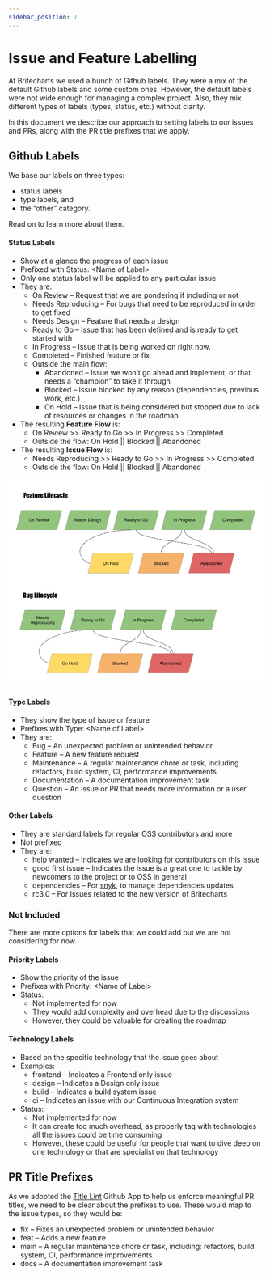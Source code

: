```yaml
---
sidebar_position: 7
---
```


# Issue and Feature Labelling

At Britecharts we used a bunch of Github labels. They were a mix of the default Github labels and some custom ones. However, the default labels were not wide enough for managing a complex project. Also, they mix different types of labels (types, status, etc.) without clarity.

In this document we describe our approach to setting labels to our issues and PRs, along with the PR title prefixes that we apply.

## Github Labels

We base our labels on three types:

-   status labels
-   type labels, and
-   the “other” category.

Read on to learn more about them.

#### Status Labels

-   Show at a glance the progress of each issue
-   Prefixed with Status: &lt;Name of Label>
-   Only one status label will be applied to any particular issue
-   They are:
    -   On Review – Request that we are pondering if including or not
    -   Needs Reproducing – For bugs that need to be reproduced in order to get fixed
    -   Needs Design – Feature that needs a design
    -   Ready to Go – Issue that has been defined and is ready to get started with
    -   In Progress – Issue that is being worked on right now.
    -   Completed – Finished feature or fix
    -   Outside the main flow:
        -   Abandoned – Issue we won’t go ahead and implement, or that needs a “champion” to take it through
        -   Blocked – Issue blocked by any reason (dependencies, previous work, etc.)
        -   On Hold – Issue that is being considered but stopped due to lack of resources or changes in the roadmap
-   The resulting **Feature Flow** is:
    -   On Review >> Ready to Go >> In Progress >> Completed
    -   Outside the flow: On Hold || Blocked || Abandoned
-   The resulting **Issue Flow** is:
    -   Needs Reproducing >> Ready to Go >> In Progress >> Completed
    -   Outside the flow: On Hold || Blocked || Abandoned

![alt_text](../../static/img/docs/feature-issue-labels.png "image_tooltip")

#### Type Labels

-   They show the type of issue or feature
-   Prefixes with Type: &lt;Name of Label>
-   They are:
    -   Bug – An unexpected problem or unintended behavior
    -   Feature – A new feature request
    -   Maintenance – A regular maintenance chore or task, including refactors, build system, CI, performance improvements
    -   Documentation – A documentation improvement task
    -   Question – An issue or PR that needs more information or a user question

#### Other Labels

-   They are standard labels for regular OSS contributors and more
-   Not prefixed
-   They are:
    -   help wanted – Indicates we are looking for contributors on this issue
    -   good first issue – Indicates the issue is a great one to tackle by newcomers to the project or to OSS in general
    -   dependencies – For [snyk](https://snyk.io/), to manage dependencies updates
    -   rc3.0 – For Issues related to the new version of Britecharts

### Not Included

There are more options for labels that we could add but we are not considering for now.

#### Priority Labels

-   Show the priority of the issue
-   Prefixes with Priority: &lt;Name of Label>
-   Status:
    -   Not implemented for now
    -   They would add complexity and overhead due to the discussions
    -   However, they could be valuable for creating the roadmap

#### Technology Labels

-   Based on the specific technology that the issue goes about
-   Examples:
    -   frontend – Indicates a Frontend only issue
    -   design – Indicates a Design only issue
    -   build – Indicates a build system issue
    -   ci – Indicates an issue with our Continuous Integration system
-   Status:
    -   Not implemented for now
    -   It can create too much overhead, as properly tag with technologies all the issues could be time consuming
    -   However, these could be useful for people that want to dive deep on one technology or that are specialist on that technology

## PR Title Prefixes

As we adopted the [Title Lint](https://github.com/apps/title-lint) Github App to help us enforce meaningful PR titles, we need to be clear about the prefixes to use. These would map to the issue types, so they would be:

-   fix – Fixes an unexpected problem or unintended behavior
-   feat – Adds a new feature
-   main – A regular maintenance chore or task, including: refactors, build system, CI, performance improvements
-   docs – A documentation improvement task
